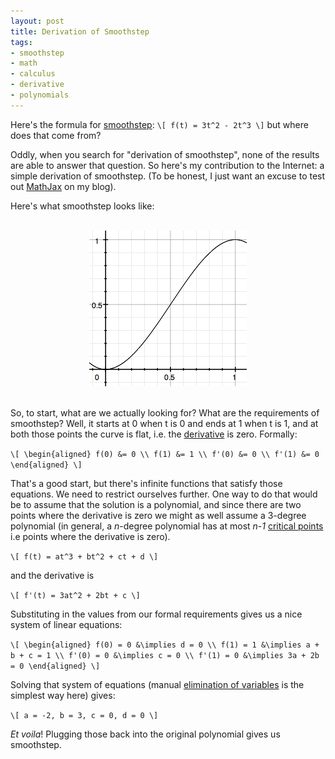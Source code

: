 ```yaml
---
layout: post
title: Derivation of Smoothstep
tags:
- smoothstep
- math
- calculus
- derivative
- polynomials
---
```

Here's the formula for [smoothstep][1]:
`\[ f(t) = 3t^2 - 2t^3 \]`
but where does that come from?

Oddly, when you search for "derivation of smoothstep", none of the results are
able to answer that question. So here's my contribution to the Internet: a
simple derivation of smoothstep. (To be honest, I just want an excuse to test
out [MathJax][5] on my blog).

Here's what smoothstep looks like:

<br/>
<center><img src='/img/smoothstep.png' alt='smoothstep' width='252' height='249' /></center>
<br/>

So, to start, what are we actually looking for? What are the requirements of
smoothstep? Well, it starts at 0 when t is 0 and ends at 1 when t is 1, and at
both those points the curve is flat, i.e. the [derivative][2] is zero. Formally:

`\[
\begin{aligned}
f(0) &= 0 \\
f(1) &= 1 \\
f'(0) &= 0 \\
f'(1) &= 0 \end{aligned}
\]`

That's a good start, but there's infinite functions that satisfy those equations.
We need to restrict ourselves further. One way to do that would be to assume that
the solution is a polynomial, and since there are two points where the
derivative is zero we might as well assume a 3-degree polynomial (in general, a
*n*-degree polynomial has at most *n-1* [critical points][4] i.e points where the
derivative is zero).

`\[ f(t) = at^3 + bt^2 + ct + d \]`

and the derivative is

`\[ f'(t) = 3at^2 + 2bt + c \]`

Substituting in the values from our formal requirements gives us a nice system
of linear equations:

`\[
\begin{aligned}
f(0) = 0 &\implies d = 0 \\
f(1) = 1 &\implies a + b + c = 1 \\
f'(0) = 0 &\implies c = 0 \\
f'(1) = 0 &\implies 3a + 2b = 0 \end{aligned}
\]`

Solving that system of equations (manual [elimination of variables][3] is the simplest
way here) gives:

`\[ a = -2, b = 3, c = 0, d = 0 \]`

*Et voila*! Plugging those back into the original polynomial gives us smoothstep.

[1]: http://en.wikipedia.org/wiki/Smoothstep
[2]: http://en.wikipedia.org/wiki/Derivative
[3]: http://en.wikipedia.org/wiki/System_of_linear_equations#Elimination_of_variables
[4]: http://en.wikipedia.org/wiki/Critical_point_(mathematics)
[5]: http://www.mathjax.org/
